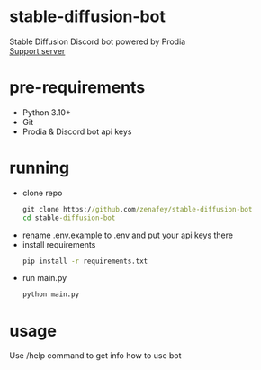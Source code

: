 # stable-diffusion-bot
Stable Diffusion Discord bot powered by Prodia\
[Support server](https://discord.gg/7NbzdD6qg8)

# pre-requirements
- Python 3.10+
- Git
- Prodia & Discord bot api keys

# running
- clone repo
  ```cmd
  git clone https://github.com/zenafey/stable-diffusion-bot
  cd stable-diffusion-bot
  ```
- rename .env.example to .env and put your api keys there
- install requirements
  ```cmd
  pip install -r requirements.txt
  ```
- run main.py
  ```cmd
  python main.py
  ```

# usage
Use /help command to get info how to use bot
